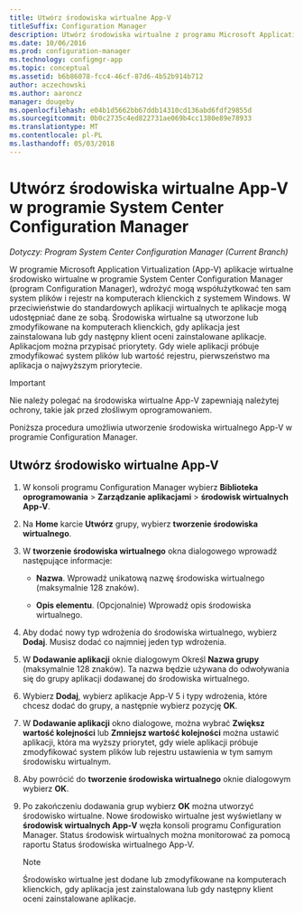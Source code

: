 ```yaml
---
title: Utwórz środowiska wirtualne App-V
titleSuffix: Configuration Manager
description: Utwórz środowiska wirtualne z programu Microsoft Application Virtualization, więc aplikacje mogą udostępniać dane ze sobą.
ms.date: 10/06/2016
ms.prod: configuration-manager
ms.technology: configmgr-app
ms.topic: conceptual
ms.assetid: b6b86078-fcc4-46cf-87d6-4b52b914b712
author: aczechowski
ms.author: aaroncz
manager: dougeby
ms.openlocfilehash: e04b1d5662bb67ddb14310cd136abd6fdf29855d
ms.sourcegitcommit: 0b0c2735c4ed822731ae069b4cc1380e89e78933
ms.translationtype: MT
ms.contentlocale: pl-PL
ms.lasthandoff: 05/03/2018
---
```

# <a name="create-app-v-virtual-environments-in-system-center-configuration-manager"></a>Utwórz środowiska wirtualne App-V w programie System Center Configuration Manager

*Dotyczy: Program System Center Configuration Manager (Current Branch)*

W programie Microsoft Application Virtualization (App-V) aplikacje wirtualne środowisko wirtualne w programie System Center Configuration Manager (program Configuration Manager), wdrożyć mogą współużytkować ten sam system plików i rejestr na komputerach klienckich z systemem Windows. W przeciwieństwie do standardowych aplikacji wirtualnych te aplikacje mogą udostępniać dane ze sobą. Środowiska wirtualne są utworzone lub zmodyfikowane na komputerach klienckich, gdy aplikacja jest zainstalowana lub gdy następny klient oceni zainstalowane aplikacje. Aplikacjom można przypisać priorytety. Gdy wiele aplikacji próbuje zmodyfikować system plików lub wartość rejestru, pierwszeństwo ma aplikacja o najwyższym priorytecie.  

> [!IMPORTANT]  
>  Nie należy polegać na środowiska wirtualne App-V zapewniają należytej ochrony, takie jak przed złośliwym oprogramowaniem.  

 Poniższa procedura umożliwia utworzenie środowiska wirtualnego App-V w programie Configuration Manager.  

## <a name="create-an-app-v-virtual-environment"></a>Utwórz środowisko wirtualne App-V  

1.  W konsoli programu Configuration Manager wybierz **Biblioteka oprogramowania** > **Zarządzanie aplikacjami** > **środowisk wirtualnych App-V**.  

3.  Na **Home** karcie **Utwórz** grupy, wybierz **tworzenie środowiska wirtualnego**.  

4.  W **tworzenie środowiska wirtualnego** okna dialogowego wprowadź następujące informacje:  

    -   **Nazwa**.  Wprowadź unikatową nazwę środowiska wirtualnego (maksymalnie 128 znaków).  

    -   **Opis elementu**. (Opcjonalnie) Wprowadź opis środowiska wirtualnego.  

5.  Aby dodać nowy typ wdrożenia do środowiska wirtualnego, wybierz **Dodaj**. Musisz dodać co najmniej jeden typ wdrożenia.  

6.  W **Dodawanie aplikacji** oknie dialogowym Określ **Nazwa grupy** (maksymalnie 128 znaków). Ta nazwa będzie używana do odwoływania się do grupy aplikacji dodawanej do środowiska wirtualnego.  

7.  Wybierz **Dodaj**, wybierz aplikacje App-V 5 i typy wdrożenia, które chcesz dodać do grupy, a następnie wybierz pozycję **OK**.  

8.  W **Dodawanie aplikacji** okno dialogowe, można wybrać **Zwiększ wartość kolejności** lub **Zmniejsz wartość kolejności** można ustawić aplikacji, która ma wyższy priorytet, gdy wiele aplikacji próbuje zmodyfikować system plików lub rejestru ustawienia w tym samym środowisku wirtualnym.  

9. Aby powrócić do **tworzenie środowiska wirtualnego** oknie dialogowym wybierz **OK**.  

10. Po zakończeniu dodawania grup wybierz **OK** można utworzyć środowisko wirtualne. Nowe środowisko wirtualne jest wyświetlany w **środowisk wirtualnych App-V** węzła konsoli programu Configuration Manager. Status środowisk wirtualnych można monitorować za pomocą raportu Status środowiska wirtualnego App-V.  

    > [!NOTE]  
    >  Środowisko wirtualne jest dodane lub zmodyfikowane na komputerach klienckich, gdy aplikacja jest zainstalowana lub gdy następny klient oceni zainstalowane aplikacje.  
